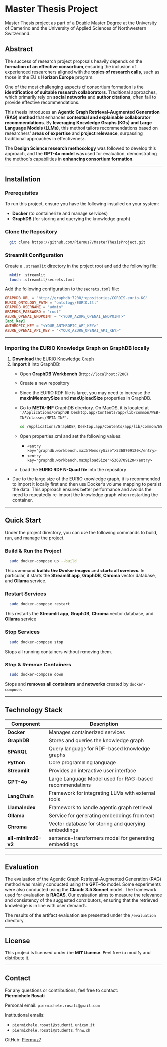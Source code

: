 # **Master Thesis Project**

Master Thesis project as part of a Double Master Degree at the University of Camerino and the University of Applied
Sciences of Northwestern Switzerland.

## **Abstract**

The success of research project proposals heavily depends on the **formation of an effective consortium**, ensuring the
inclusion of experienced researchers aligned with the **topics of research calls**, such as those in the EU's **Horizon
Europe** program.

One of the most challenging aspects of consortium formation is the **identification of suitable research collaborators**. Traditional approaches, which primarily rely on **social networks** and **author citations**, often fail to provide
effective recommendations.

This thesis introduces an **Agentic Graph Retrieval-Augmented Generation (RAG) method** that enhances **contextual and
explainable collaborator recommendations**. By **leveraging Knowledge Graphs (KGs) and Large Language Models (LLMs)**,
this method tailors recommendations based on researchers' **areas of expertise** and **project relevance**, surpassing
traditional approaches in effectiveness.

The **Design Science research methodology** was followed to develop this approach, and the **GPT-4o model** was used for
evaluation, demonstrating the method's capabilities in **enhancing consortium formation**.

---

## **Installation**

### Prerequisites

To run this project, ensure you have the following installed on your system:

- **Docker** (to containerize and manage services)
- **GraphDB** (for storing and querying the knowledge graph)

### Clone the Repository

```bash
  git clone https://github.com/Piermuz7/MasterThesisProject.git
```

### Streamlit Configuration

Create a `.streamlit` directory in the project root and add the following file:

```bash
  mkdir .streamlit
  touch .streamlit/secrets.toml
```

Add the following configuration to the `secrets.toml` file:

```toml
GRAPHDB_URL = "http://graphdb:7200/repositories/CORDIS-eurio-KG"
EURIO_ONTOLOGY_PATH = "ontology/EURIO.ttl"
GRAPHDB_USERNAME = "admin"
GRAPHDB_PASSWORD = "root"
AZURE_OPENAI_ENDPOINT = "<YOUR_AZURE_OPENAI_ENDPOINT>"
[api_key]
ANTHROPIC_KEY = "<YOUR_ANTHROPIC_API_KEY>"
AZURE_OPENAI_API_KEY = "<YOUR_AZURE_OPENAI_API_KEY>"
```

---

### **Importing the EURIO Knowledge Graph on GraphDB locally**

1. **Download**
   the [EURIO Knowledge Graph](https://data.europa.eu/data/datasets/named-graphs-from-eurio-knowledge-graph?locale=en)
2. **Import** it into GraphDB:
    - Open **GraphDB Workbench** (`http://localhost:7200`)
    - Create a new repository
    - Since the EURIO RDF file is large, you may need to increase the **maxInMemorySize** and **maxUploadSize**
      properties in GraphDB.
    - Go to **META-INF** GraphDB directory. On MacOS, it is located at
      `'/Applications/GraphDB Desktop.app/Contents/app/lib/common/WEB-INF/classes/META-INF'`.
   
      ```bash
      cd /Applications/GraphDB\ Desktop.app/Contents/app/lib/common/WEB-INF/classes/META-INF
      ```
    - Open properties.xml and set the following values:
        - `<entry key="graphdb.workbench.maxInMemorySize">5368709120</entry>`
        - `<entry key="graphdb.workbench.maxUploadSize">5368709120</entry>`
    - Load the **EURIO RDF N-Quad file** into the repository

- Due to the large size of the EURIO knowledge graph, it is recommended to import it locally first and then use Docker’s
  volume mapping to persist the data. This approach ensures better performance and avoids the need to repeatedly
  re-import the knowledge graph when restarting the container.

---

## Quick Start

Under the project directory, you can use the following commands to build, run, and manage the project.

### Build & Run the Project

```bash
  sudo docker-compose up --build
```

This command **builds the Docker images** and **starts all services**.
In particular, it starts the **Streamlit app**, **GraphDB**, **Chroma** vector database, and **Ollama** service.

### Restart Services

```bash
  sudo docker-compose restart
```

This restarts the **Streamlit app**, **GraphDB**, **Chroma** vector database, and **Ollama** service

### Stop Services

```bash
  sudo docker-compose stop
```

Stops all running containers without removing them.

### Stop & Remove Containers

```bash
  sudo docker-compose down
```

Stops and **removes all containers** and **networks** created by `docker-compose`.

---

## Technology Stack

| Component            | Description                                             |
|----------------------|---------------------------------------------------------|
| **Docker**           | Manages containerized services                          |
| **GraphDB**          | Stores and queries the knowledge graph                  |
| **SPARQL**           | Query language for RDF-based knowledge graphs           |
| **Python**           | Core programming language                               |
| **Streamlit**        | Provides an interactive user interface                  |
| **GPT-4o**           | Large Language Model used for RAG-based recommendations |
| **LangChain**        | Framework for integrating LLMs with external tools      |
| **LlamaIndex**       | Framework to handle agentic graph retrieval             |
| **Ollama**           | Service for generating embeddings from text             |
| **Chroma**           | Vector database for storing and querying embeddings     |
| **all-minilm:l6-v2** | sentence-transformers model for generating embeddings   |

---

## Evaluation

The evaluation of the Agentic Graph Retrieval-Augmented Generation (RAG) method was mainly conducted using the **GPT-4o** model.
Some experiments were also conducted using the **Claude 3.5 Sonnet** model.
The framework used for evaluation is **RAGAS**.
Our evaluation aims to measure the relevance and consistency of the suggested contributors, ensuring that the retrieved knowledge is in line with user demands.

The results of the artifact evaluation are presented under the `/evaluation` directory.

---

## License

This project is licensed under the **MIT License**. Feel free to modify and distribute it.

---

## Contact

For any questions or contributions, feel free to contact:  
**Piermichele Rosati**

Personal email: `piermichele.rosati@gmail.com`

Institutional emails:
- `piermichele.rosati@studenti.unicam.it`
- `piermichele.rosati@students.fhnw.ch`

GitHub: [Piermuz7](https://github.com/Piermuz7)

